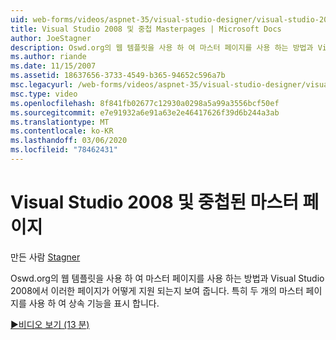 ```yaml
---
uid: web-forms/videos/aspnet-35/visual-studio-designer/visual-studio-2008-and-nested-masterpages
title: Visual Studio 2008 및 중첩 Masterpages | Microsoft Docs
author: JoeStagner
description: Oswd.org의 웹 템플릿을 사용 하 여 마스터 페이지를 사용 하는 방법과 Visual Studio 2008에서 이러한 페이지가 어떻게 지원 되는지 보여 줍니다. 구체적으로 말해 ...
ms.author: riande
ms.date: 11/15/2007
ms.assetid: 18637656-3733-4549-b365-94652c596a7b
msc.legacyurl: /web-forms/videos/aspnet-35/visual-studio-designer/visual-studio-2008-and-nested-masterpages
msc.type: video
ms.openlocfilehash: 8f841fb02677c12930a0298a5a99a3556bcf50ef
ms.sourcegitcommit: e7e91932a6e91a63e2e46417626f39d6b244a3ab
ms.translationtype: MT
ms.contentlocale: ko-KR
ms.lasthandoff: 03/06/2020
ms.locfileid: "78462431"
---
```

# <a name="visual-studio-2008-and-nested-masterpages"></a>Visual Studio 2008 및 중첩된 마스터 페이지

만든 사람 [Stagner](https://github.com/JoeStagner)

Oswd.org의 웹 템플릿을 사용 하 여 마스터 페이지를 사용 하는 방법과 Visual Studio 2008에서 이러한 페이지가 어떻게 지원 되는지 보여 줍니다. 특히 두 개의 마스터 페이지를 사용 하 여 상속 기능을 표시 합니다.

[&#9654;비디오 보기 (13 분)](https://channel9.msdn.com/Blogs/ASP-NET-Site-Videos/visual-studio-2008-and-nested-masterpages)
